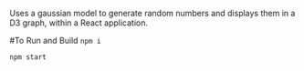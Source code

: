 Uses a gaussian model to generate random numbers and displays them in a D3 graph, within a React application.

#To Run and Build
```npm i```

```npm start```

